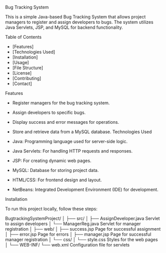  Bug Tracking System

This is a simple Java-based Bug Tracking System that allows project managers to register and assign developers to bugs. The system utilizes Java Servlets, JSP, and MySQL for backend functionality.

Table of Contents

- [Features]
- [Technologies Used]
- [Installation]
- [Usage]
- [File Structure]
- [License]
- [Contributing]
- [Contact]

Features

- Register managers for the bug tracking system.
- Assign developers to specific bugs.
- Display success and error messages for operations.
- Store and retrieve data from a MySQL database.
Technologies Used

- Java: Programming language used for server-side logic.
- Java Servlets: For handling HTTP requests and responses.
- JSP: For creating dynamic web pages.
- MySQL: Database for storing project data.
- HTML/CSS: For frontend design and layout.
- NetBeans: Integrated Development Environment (IDE) for development.

Installation

To run this project locally, follow these steps:

BugtrackingSystemProject/
│
├── src/
│   ├── AssignDeveloper.java        Servlet to assign developers
│   └── ManagerReg.java             Servlet for manager registration
│
├── web/
│   ├── success.jsp                  Page for successful assignment
│   ├── error.jsp                   Page for errors
│   ├── manager.jsp                 Page for successful manager registration
│   └── css/
│       └── style.css                Styles for the web pages
│
└── WEB-INF/
    └── web.xml                      Configuration file for servlets

